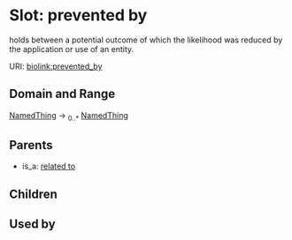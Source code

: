 
# Slot: prevented by


holds between a potential outcome of which the likelihood was reduced by the application or use of an entity.

URI: [biolink:prevented_by](https://w3id.org/biolink/vocab/prevented_by)


## Domain and Range

[NamedThing](NamedThing.md) &#8594;  <sub>0..\*</sub> [NamedThing](NamedThing.md)

## Parents

 *  is_a: [related to](related_to.md)

## Children


## Used by


